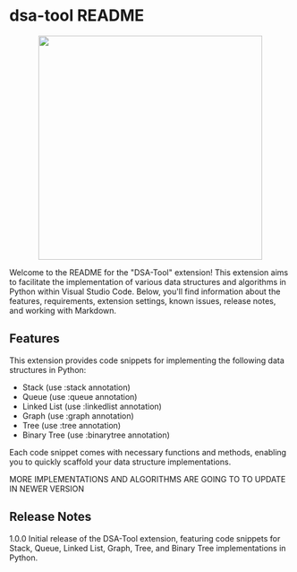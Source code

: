 # dsa-tool README

<p align="center">
  <img width="400" height="400" src="https://github.com/Astrasv/dsa-tool-vscode-extension/assets/116169969/8b987907-ed7e-4b39-82c1-42501859bdb2">
</p>

Welcome to the README for the "DSA-Tool" extension! This extension aims to facilitate the implementation of various data structures and algorithms in Python within Visual Studio Code. Below, you'll find information about the features, requirements, extension settings, known issues, release notes, and working with Markdown.

## Features

This extension provides code snippets for implementing the following data structures in Python:

- Stack (use :stack annotation)
- Queue (use :queue annotation)
- Linked List (use :linkedlist annotation)
- Graph (use :graph annotation)
- Tree (use :tree annotation)
- Binary Tree (use :binarytree annotation) 

Each code snippet comes with necessary functions and methods, enabling you to quickly scaffold your data structure implementations.

MORE IMPLEMENTATIONS AND ALGORITHMS ARE GOING TO TO UPDATE IN NEWER VERSION


## Release Notes

1.0.0
Initial release of the DSA-Tool extension, featuring code snippets for Stack, Queue, Linked List, Graph, Tree, and Binary Tree implementations in Python.

